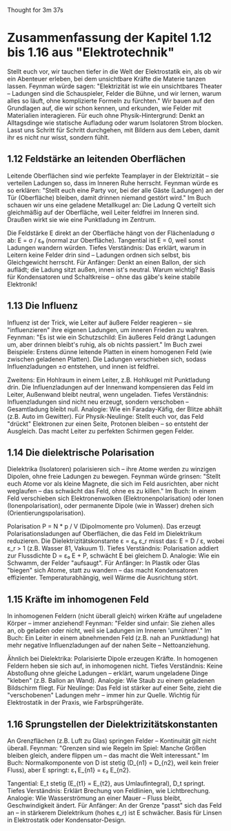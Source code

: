 Thought for 3m 37s

# Zusammenfassung der Kapitel 1.12 bis 1.16 aus "Elektrotechnik" 

Stellt euch vor, wir tauchen tiefer in die Welt der Elektrostatik ein, als ob wir ein Abenteuer erleben, bei dem unsichtbare Kräfte die Materie tanzen lassen. Feynman würde sagen: "Elektrizität ist wie ein unsichtbares Theater – Ladungen sind die Schauspieler, Felder die Bühne, und wir lernen, warum alles so läuft, ohne komplizierte Formeln zu fürchten." Wir bauen auf den Grundlagen auf, die wir schon kennen, und erkunden, wie Felder mit Materialien interagieren. Für euch ohne Physik-Hintergrund: Denkt an Alltagsdinge wie statische Aufladung oder warum Isolatoren Strom blocken. Lasst uns Schritt für Schritt durchgehen, mit Bildern aus dem Leben, damit ihr es nicht nur wisst, sondern fühlt.

## 1.12 Feldstärke an leitenden Oberflächen

Leitende Oberflächen sind wie perfekte Teamplayer in der Elektrizität – sie verteilen Ladungen so, dass im Inneren Ruhe herrscht. Feynman würde es so erklären: "Stellt euch eine Party vor, bei der alle Gäste (Ladungen) an der Tür (Oberfläche) bleiben, damit drinnen niemand gestört wird." Im Buch schauen wir uns eine geladene Metallkugel an: Die Ladung Q verteilt sich gleichmäßig auf der Oberfläche, weil Leiter feldfrei im Inneren sind. Draußen wirkt sie wie eine Punktladung im Zentrum.

Die Feldstärke E direkt an der Oberfläche hängt von der Flächenladung σ ab: E = σ / ε₀ (normal zur Oberfläche). Tangential ist E = 0, weil sonst Ladungen wandern würden. Tiefes Verständnis: Das erklärt, warum in Leitern keine Felder drin sind – Ladungen ordnen sich selbst, bis Gleichgewicht herrscht. Für Anfänger: Denkt an einen Ballon, der sich auflädt; die Ladung sitzt außen, innen ist's neutral. Warum wichtig? Basis für Kondensatoren und Schaltkreise – ohne das gäbe's keine stabile Elektronik!

## 1.13 Die Influenz

Influenz ist der Trick, wie Leiter auf äußere Felder reagieren – sie "influenzieren" ihre eigenen Ladungen, um inneren Frieden zu wahren. Feynman: "Es ist wie ein Schutzschild: Ein äußeres Feld drängt Ladungen um, aber drinnen bleibt's ruhig, als ob nichts passiert." Im Buch zwei Beispiele: Erstens dünne leitende Platten in einem homogenen Feld (wie zwischen geladenen Platten). Die Ladungen verschieben sich, sodass Influenzladungen ±σ entstehen, und innen ist feldfrei.

Zweitens: Ein Hohlraum in einem Leiter, z.B. Hohlkugel mit Punktladung drin. Die Influenzladungen auf der Innenwand kompensieren das Feld im Leiter, Außenwand bleibt neutral, wenn ungeladen. Tiefes Verständnis: Influenzladungen sind nicht neu erzeugt, sondern verschoben – Gesamtladung bleibt null. Analogie: Wie ein Faraday-Käfig, der Blitze abhält (z.B. Auto im Gewitter). Für Physik-Neulinge: Stellt euch vor, das Feld "drückt" Elektronen zur einen Seite, Protonen bleiben – so entsteht der Ausgleich. Das macht Leiter zu perfekten Schirmen gegen Felder.

## 1.14 Die dielektrische Polarisation

Dielektrika (Isolatoren) polarisieren sich – ihre Atome werden zu winzigen Dipolen, ohne freie Ladungen zu bewegen. Feynman würde grinsen: "Stellt euch Atome vor als kleine Magnete, die sich im Feld ausrichten, aber nicht weglaufen – das schwächt das Feld, ohne es zu killen." Im Buch: In einem Feld verschieben sich Elektronenwolken (Elektronenpolarisation) oder Ionen (Ionenpolarisation), oder permanente Dipole (wie in Wasser) drehen sich (Orientierungspolarisation).

Polarisation P = N * p / V (Dipolmomente pro Volumen). Das erzeugt Polarisationsladungen auf Oberflächen, die das Feld im Dielektrikum reduzieren. Die Dielektrizitätskonstante ε = ε₀ ε_r misst das: E = D / ε, wobei ε_r > 1 (z.B. Wasser 81, Vakuum 1). Tiefes Verständnis: Polarisation addiert zur Flussdichte D = ε₀ E + P, schwächt E bei gleichem D. Analogie: Wie ein Schwamm, der Felder "aufsaugt". Für Anfänger: In Plastik oder Glas "biegen" sich Atome, statt zu wandern – das macht Kondensatoren effizienter. Temperaturabhängig, weil Wärme die Ausrichtung stört.

## 1.15 Kräfte im inhomogenen Feld

In inhomogenen Feldern (nicht überall gleich) wirken Kräfte auf ungeladene Körper – immer anziehend! Feynman: "Felder sind unfair: Sie ziehen alles an, ob geladen oder nicht, weil sie Ladungen im Inneren 'umrühren'." Im Buch: Ein Leiter in einem abnehmenden Feld (z.B. nah an Punktladung) hat mehr negative Influenzladungen auf der nahen Seite – Nettoanziehung.

Ähnlich bei Dielektrika: Polarisierte Dipole erzeugen Kräfte. In homogenen Feldern heben sie sich auf, in inhomogenen nicht. Tiefes Verständnis: Keine Abstoßung ohne gleiche Ladungen – erklärt, warum ungeladene Dinge "kleben" (z.B. Ballon an Wand). Analogie: Wie Staub zu einem geladenen Bildschirm fliegt. Für Neulinge: Das Feld ist stärker auf einer Seite, zieht die "verschobenen" Ladungen mehr – immer hin zur Quelle. Wichtig für Elektrostatik in der Praxis, wie Farbsprühgeräte.

## 1.16 Sprungstellen der Dielektrizitätskonstanten

An Grenzflächen (z.B. Luft zu Glas) springen Felder – Kontinuität gilt nicht überall. Feynman: "Grenzen sind wie Regeln im Spiel: Manche Größen bleiben gleich, andere flippen um – das macht die Welt interessant." Im Buch: Normalkomponente von D ist stetig (D_{n1} = D_{n2}, weil kein freier Fluss), aber E springt: ε₁ E_{n1} = ε₂ E_{n2}.

Tangential: E_t stetig (E_{t1} = E_{t2}, aus Umlaufintegral), D_t springt. Tiefes Verständnis: Erklärt Brechung von Feldlinien, wie Lichtbrechung. Analogie: Wie Wasserströmung an einer Mauer – Fluss bleibt, Geschwindigkeit ändert. Für Anfänger: An der Grenze "passt" sich das Feld an – in stärkerem Dielektrikum (hohes ε_r) ist E schwächer. Basis für Linsen in Elektrostatik oder Kondensator-Design.